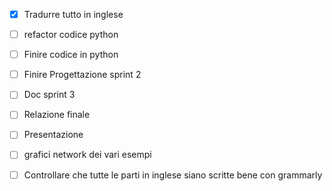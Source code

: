- [x] Tradurre tutto in inglese
- [ ] refactor codice python
- [ ] Finire codice in python
- [ ] Finire Progettazione sprint 2
- [ ] Doc sprint 3
- [ ] Relazione finale
- [ ] Presentazione
- [ ] grafici network dei vari esempi


- [ ] Controllare che tutte le parti in inglese siano scritte bene con grammarly
